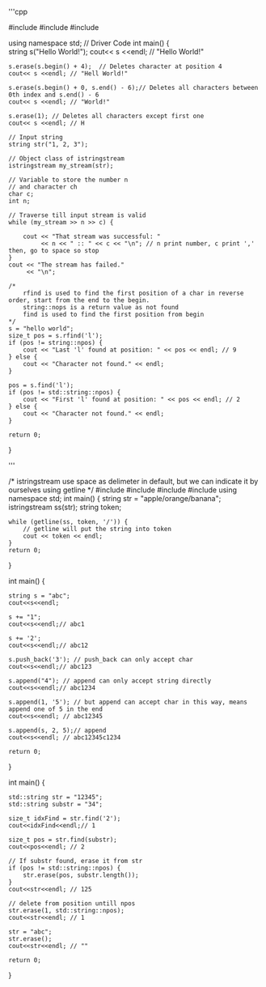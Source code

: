 '''cpp

#include <iostream>
#include <sstream>
#include <string>

using namespace std;
// Driver Code
int main()
{   
    string s("Hello World!");
    cout<< s <<endl; // "Hello World!"
    
    
    s.erase(s.begin() + 4);  // Deletes character at position 4
    cout<< s <<endl; // "Hell World!"
    
    s.erase(s.begin() + 0, s.end() - 6);// Deletes all characters between 0th index and s.end() - 6
    cout<< s <<endl; // "World!"
    
    s.erase(1); // Deletes all characters except first one
    cout<< s <<endl; // H
    
    // Input string
    string str("1, 2, 3");
 
    // Object class of istringstream
    istringstream my_stream(str);
 
    // Variable to store the number n
    // and character ch
    char c;
    int n;
 
    // Traverse till input stream is valid
    while (my_stream >> n >> c) {
 
        cout << "That stream was successful: "
             << n << " :: " << c << "\n"; // n print number, c print ',' then, go to space so stop
    }
    cout << "The stream has failed."
         << "\n";
    
    /*
        rfind is used to find the first position of a char in reverse order, start from the end to the begin.
        string::nops is a return value as not found
        find is used to find the first position from begin
    */
    s = "hello world";
    size_t pos = s.rfind('l');
    if (pos != string::npos) { 
        cout << "Last 'l' found at position: " << pos << endl; // 9
    } else {
        cout << "Character not found." << endl;
    }
    
    pos = s.find('l');
    if (pos != std::string::npos) {
        cout << "First 'l' found at position: " << pos << endl; // 2
    } else {
        cout << "Character not found." << endl;
    }
    
    return 0;
}  

'''

/*
    istringstream use space as delimeter in default, but we can indicate it by ourselves using getline
*/
#include <iostream>
#include <sstream>
#include <string>
#include <vector>
using namespace std;
int main() {
    string str = "apple/orange/banana";
    istringstream ss(str);
    string token;
    
    while (getline(ss, token, '/')) {
        // getline will put the string into token
        cout << token << endl;
    }
    return 0;
}


int main()
{

    string s = "abc";
    cout<<s<<endl;
    
    s += "1";
    cout<<s<<endl;// abc1
    
    s += '2';
    cout<<s<<endl;// abc12
    
    s.push_back('3'); // push_back can only accept char
    cout<<s<<endl;// abc123
    
    s.append("4"); // append can only accept string directly
    cout<<s<<endl;// abc1234
    
    s.append(1, '5'); // but append can accept char in this way, means append one of 5 in the end
    cout<<s<<endl; // abc12345
    
    s.append(s, 2, 5);// append 
    cout<<s<<endl; // abc12345c1234
    
    return 0;
}


int main()
{

    std::string str = "12345";
    std::string substr = "34";
    
    size_t idxFind = str.find('2');
    cout<<idxFind<<endl;// 1
    
    size_t pos = str.find(substr);
    cout<<pos<<endl; // 2
    
    // If substr found, erase it from str
    if (pos != std::string::npos) {
        str.erase(pos, substr.length());
    }
    cout<<str<<endl; // 125
    
    // delete from position untill npos
    str.erase(1, std::string::npos);
    cout<<str<<endl; // 1
    
    str = "abc";
    str.erase();
    cout<<str<<endl; // ""
    
    return 0;
}
